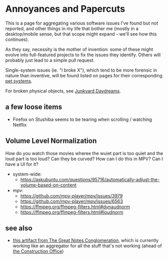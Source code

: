 # Annoyances and Papercuts

This is a page for aggregating various software issues I've found but not reported, and other things in my life that bother me (mostly in a desktop/mobile sense, but that scope might expand - we'll see how this continues).

As they say, necessity is the mother of invention: some of these might evolve into full-featured projects to fix the issues they identify. Others will probably just lead to a simple pull request.

Single-system issues (ie. "I broke X"), which tend to be more forensic in nature than inventive, will be found listed on pages for their corresponding [pet systems][].

[pet systems]: 1c1b77bb-9e37-4d0a-9dd2-5bafbeee15f5.md

For broken physical objects, see [Junkyard Daydreams][JYDD].

[JYDD]: 33bcb20b-5d20-42e5-8eba-15541882e48a.md

## a few loose items

- Firefox on Stushiba seems to be tearing when scrolling / watching Netflix

## Volume Level Normalization

How do you watch those movies wheree the wuiet part is too quiet and the loud part is too loud? Can they be curved? How can I do this in MPV? Can I have a UI for it?

- system-wide:
  - https://askubuntu.com/questions/95716/automatically-adjust-the-volume-based-on-content
- mpv:
  - https://github.com/mpv-player/mpv/issues/3979
  - https://github.com/mpv-player/mpv/issues/6563
  - https://ffmpeg.org/ffmpeg-filters.html#dynaudnorm
  - https://ffmpeg.org/ffmpeg-filters.html#loudnorm

## see also

- [this artifact from The Great Notes Conglomeration][GYST], which is currently working like an aggregator for all the stuff that's not working (ahead of [the Construction Office][TCO])

[GYST]: 1da0f61f-c2bb-4b9d-99da-e3f07e18556a.md
[TCO]: eb1e81f8-5939-4f85-9930-418044018a75.md
